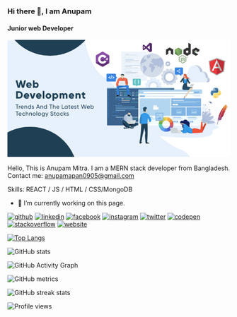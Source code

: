 ### Hi there 👋, I am Anupam
#### Junior web Developer
![Junior web Developer](https://github.com/anupamapan9/anupamapan9/blob/main/myBannar.jpg)

Hello, This is Anupam Mitra. I am a MERN stack developer from Bangladesh.
Contact me: anupamapan0905@gmail.com 

Skills: REACT / JS / HTML / CSS/MongoDB

- 🔭 I’m currently working on this page. 


[<img src='https://cdn.jsdelivr.net/npm/simple-icons@3.0.1/icons/github.svg' alt='github' height='40'>](https://github.com/anupamapan9)  [<img src='https://cdn.jsdelivr.net/npm/simple-icons@3.0.1/icons/linkedin.svg' alt='linkedin' height='40'>](https://www.linkedin.com/in/anupam-mitra-a37694205/)  [<img src='https://cdn.jsdelivr.net/npm/simple-icons@3.0.1/icons/facebook.svg' alt='facebook' height='40'>](https://www.facebook.com/anupam.mitra.apan9)  [<img src='https://cdn.jsdelivr.net/npm/simple-icons@3.0.1/icons/instagram.svg' alt='instagram' height='40'>](https://www.instagram.com/anuapan9/)  [<img src='https://cdn.jsdelivr.net/npm/simple-icons@3.0.1/icons/twitter.svg' alt='twitter' height='40'>](https://twitter.com/ApanAnupam)  [<img src='https://cdn.jsdelivr.net/npm/simple-icons@3.0.1/icons/codepen.svg' alt='codepen' height='40'>](https://codepen.io/anupam-mitra-apan)  [<img src='https://cdn.jsdelivr.net/npm/simple-icons@3.0.1/icons/stackoverflow.svg' alt='stackoverflow' height='40'>](https://stackoverflow.com/users/17957847)  [<img src='https://cdn.jsdelivr.net/npm/simple-icons@3.0.1/icons/icloud.svg' alt='website' height='40'>](https://apancreation.com/)  

[![Top Langs](https://github-readme-stats.vercel.app/api/top-langs/?username=anupamapan9)](https://github.com/anuraghazra/github-readme-stats)

![GitHub stats](https://github-readme-stats.vercel.app/api?username=anupamapan9&show_icons=true)  

![GitHub Activity Graph](https://activity-graph.herokuapp.com/graph?username=anupamapan9)  

![GitHub metrics](https://metrics.lecoq.io/anupamapan9)  

![GitHub streak stats](https://github-readme-streak-stats.herokuapp.com/?user=anupamapan9)  

![Profile views](https://gpvc.arturio.dev/anupamapan9)  
